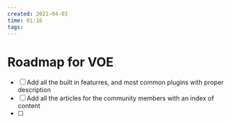 ```yaml
---
created: 2021-04-03
time: 01:16
tags:
---
```


# Roadmap for VOE
- [ ] Add all the built in featurres, and most common plugins with proper description
- [ ] Add all the articles for the community members with an index of content
- [ ] 